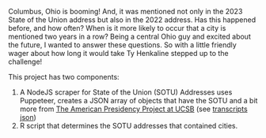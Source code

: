 Columbus, Ohio is booming! And, it was mentioned not only in the 2023 State of the Union address but also in the 2022 address. Has this happened before, and how often? When is it more likely to occur that a city is mentioned two years in a row? Being a central Ohio guy and excited about the future, I wanted to answer these questions. So with a little friendly wager about how long it would take Ty Henkaline stepped up to the challenge!

This project has two components:

1. A NodeJS scraper for State of the Union (SOTU) Addresses uses Puppeteer, creates a JSON array of objects that have the SOTU and a bit more from [The American Presidency Project at UCSB](https://www.presidency.ucsb.edu/documents/presidential-documents-archive-guidebook/annual-messages-congress-the-state-the-union) (see [transcripts json](state_of_union_results.json))
2. R script that determines the SOTU addresses that contained cities. 

